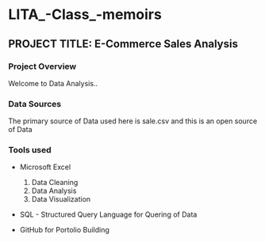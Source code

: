# LITA_-Class_-memoirs

## PROJECT TITLE: E-Commerce Sales Analysis

### Project Overview
Welcome to Data Analysis..

### Data Sources
The primary source of Data used here is sale.csv and this is an open source of Data

### Tools used
- Microsoft Excel 
  1. Data Cleaning
  2. Data Analysis
  3. Data Visualization

- SQL - Structured Query Language for Quering of Data
- GitHub for Portolio Building
